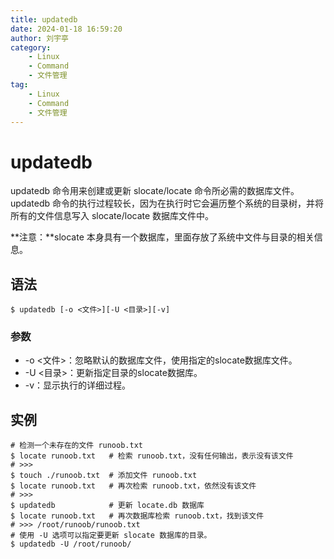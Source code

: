 ```yaml
---
title: updatedb
date: 2024-01-18 16:59:20
author: 刘宇亭
category:
    - Linux
    - Command
    - 文件管理
tag:
    - Linux
    - Command
    - 文件管理
---
```

# updatedb

updatedb 命令用来创建或更新 slocate/locate 命令所必需的数据库文件。updatedb 命令的执行过程较长，因为在执行时它会遍历整个系统的目录树，并将所有的文件信息写入 slocate/locate 数据库文件中。

**注意：**slocate 本身具有一个数据库，里面存放了系统中文件与目录的相关信息。

## 语法

```shell
$ updatedb [-o <文件>][-U <目录>][-v]
```

### 参数

- -o <文件>：忽略默认的数据库文件，使用指定的slocate数据库文件。
- -U <目录>：更新指定目录的slocate数据库。
- -v：显示执行的详细过程。

## 实例

```shell
# 检测一个未存在的文件 runoob.txt
$ locate runoob.txt   # 检索 runoob.txt，没有任何输出，表示没有该文件
# >>> 
$ touch ./runoob.txt  # 添加文件 runoob.txt
$ locate runoob.txt   # 再次检索 runoob.txt，依然没有该文件
# >>> 
$ updatedb            # 更新 locate.db 数据库
$ locate runoob.txt   # 再次数据库检索 runoob.txt，找到该文件
# >>> /root/runoob/runoob.txt
# 使用 -U 选项可以指定要更新 slocate 数据库的目录。
$ updatedb -U /root/runoob/
```
